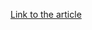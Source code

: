 [Link to the article](https://trendmicro.com/en_us/research/23/b/new-apt34-malware-targets-the-middle-east.html)
